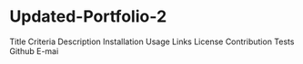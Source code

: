 # Updated-Portfolio-2
Title
Criteria
Description
Installation
Usage
Links
License
Contribution
Tests
Github
E-mai
